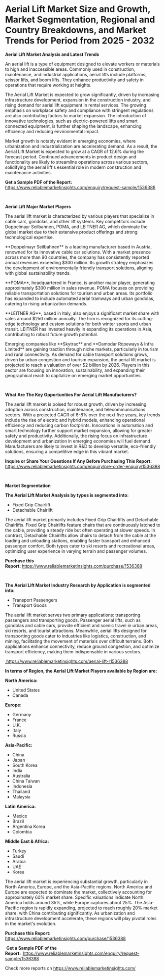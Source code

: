<p><h1>Aerial Lift Market Size and Growth, Market Segmentation, Regional and Country Breakdowns, and Market Trends for Period from 2025 -  2032</h1></p><p><strong>Aerial Lift Market Analysis and Latest Trends</strong></p>
<p><p>An aerial lift is a type of equipment designed to elevate workers or materials to high and inaccessible areas. Commonly used in construction, maintenance, and industrial applications, aerial lifts include platforms, scissor lifts, and boom lifts. They enhance productivity and safety in operations that require working at heights.</p><p>The Aerial Lift Market is expected to grow significantly, driven by increasing infrastructure development, expansion in the construction industry, and rising demand for aerial lift equipment in rental services. The growing emphasis on workplace safety and compliance with stringent regulations are also contributing factors to market expansion. The introduction of innovative technologies, such as electric-powered lifts and smart connected equipment, is further shaping the landscape, enhancing efficiency and reducing environmental impact.</p><p>Market growth is notably evident in emerging economies, where urbanization and industrialization are accelerating demand. As a result, the Aerial Lift Market is expected to grow at a CAGR of 12.6% during the forecast period. Continued advancements in product design and functionality are likely to streamline operations across various sectors, solidifying the aerial lift's essential role in modern construction and maintenance activities.</p></p>
<p><strong>Get a Sample PDF of the Report:&nbsp;</strong> <a href="https://www.reliablemarketinsights.com/enquiry/request-sample/1536388?utm_campaign=3036&utm_medium=2&utm_source=Github&utm_content=ia&utm_term=08042025&utm_id=aerial-lift">https://www.reliablemarketinsights.com/enquiry/request-sample/1536388</a></p>
<p>&nbsp;</p>
<p><strong>Aerial Lift Major Market Players</strong></p>
<p><p>The aerial lift market is characterized by various players that specialize in cable cars, gondolas, and other lift systems. Key competitors include Doppelmayr Seilbahnen, POMA, and LEITNER AG, which dominate the global market due to their extensive product offerings and strong technological expertise.</p><p>**Doppelmayr Seilbahnen** is a leading manufacturer based in Austria, renowned for its innovative cable car solutions. With a market presence across more than 90 countries, the company has consistently reported annual revenues exceeding $300 million. Its growth strategy emphasizes the development of environmentally friendly transport solutions, aligning with global sustainability trends.</p><p>**POMA**, headquartered in France, is another major player, generating approximately $300 million in sales revenue. POMA focuses on providing reliable transportation solutions for tourism and urban areas. Its portfolio has expanded to include automated aerial tramways and urban gondolas, catering to rising urbanization demands.</p><p>**LEITNER AG**, based in Italy, also enjoys a significant market share with sales around $250 million annually. The firm is recognized for its cutting-edge technology and custom solutions for both winter sports and urban transit. LEITNER has invested heavily in expanding its operations in Asia, contributing to robust future growth potential.</p><p>Emerging companies like **Skytrac** and **Damodar Ropeways & Infra Limited** are gaining traction through niche markets, particularly in tourism and rural connectivity. As demand for cable transport solutions grows, driven by urban congestion and tourism expansion, the aerial lift market is projected to reach a valuation of over $2 billion by 2026. Players in this sector are focusing on innovation, sustainability, and expanding their geographical reach to capitalize on emerging market opportunities.</p></p>
<p>&nbsp;</p>
<p><strong>What Are The Key Opportunities For Aerial Lift Manufacturers?</strong></p>
<p><p>The aerial lift market is poised for robust growth, driven by increasing adoption across construction, maintenance, and telecommunications sectors. With a projected CAGR of 6-8% over the next five years, key trends include the rise of electric and hybrid models, enhancing operational efficiency and reducing carbon footprints. Innovations in automation and smart technology further support market expansion, allowing for greater safety and productivity. Additionally, the rising focus on infrastructure development and urbanization in emerging economies will fuel demand. Manufacturers are likely to invest in R&D to develop versatile, eco-friendly solutions, ensuring a competitive edge in this vibrant market.</p></p>
<p><strong>Inquire or Share Your Questions If Any Before Purchasing This Report:</strong> <a href="https://www.reliablemarketinsights.com/enquiry/pre-order-enquiry/1536388?utm_campaign=3036&utm_medium=2&utm_source=Github&utm_content=ia&utm_term=08042025&utm_id=aerial-lift">https://www.reliablemarketinsights.com/enquiry/pre-order-enquiry/1536388</a></p>
<p>&nbsp;</p>
<p><strong>Market Segmentation</strong></p>
<p><strong>The Aerial Lift Market Analysis by types is segmented into:</strong></p>
<p><ul><li>Fixed Grip Chairlift</li><li>Detachable Chairlift</li></ul></p>
<p><p>The aerial lift market primarily includes Fixed Grip Chairlifts and Detachable Chairlifts. Fixed Grip Chairlifts feature chairs that are continuously latched to the cable, providing a steady ride but often operating at slower speeds. In contrast, Detachable Chairlifts allow chairs to detach from the cable at the loading and unloading stations, enabling faster transport and enhanced passenger comfort. Both types cater to ski resorts and recreational areas, optimizing user experience in varying terrain and passenger volumes.</p></p>
<p><strong>Purchase this Report:&nbsp;</strong><a href="https://www.reliablemarketinsights.com/purchase/1536388?utm_campaign=3036&utm_medium=2&utm_source=Github&utm_content=ia&utm_term=08042025&utm_id=aerial-lift">https://www.reliablemarketinsights.com/purchase/1536388</a></p>
<p>&nbsp;</p>
<p><strong>The Aerial Lift Market Industry Research by Application is segmented into:</strong></p>
<p><ul><li>Transport Passengers</li><li>Transport Goods</li></ul></p>
<p><p>The aerial lift market serves two primary applications: transporting passengers and transporting goods. Passenger aerial lifts, such as gondolas and cable cars, provide efficient and scenic travel in urban areas, ski resorts, and tourist attractions. Meanwhile, aerial lifts designed for transporting goods cater to industries like logistics, construction, and mining, facilitating the movement of materials over difficult terrains. Both applications enhance connectivity, reduce ground congestion, and optimize transport efficiency, making them indispensable in various sectors.</p></p>
<p><a href="https://www.reliablemarketinsights.com/aerial-lift-r1536388?utm_campaign=3036&utm_medium=2&utm_source=Github&utm_content=ia&utm_term=08042025&utm_id=aerial-lift">&nbsp;https://www.reliablemarketinsights.com/aerial-lift-r1536388</a></p>
<p><strong>In terms of Region, the Aerial Lift Market Players available by Region are:</strong></p>
<p>
    <p> <strong> North America: </strong>
        <ul>
            <li>United States</li>
            <li>Canada</li>
        </ul>
        </p> 
    <p> <strong> Europe: </strong>
        <ul>
            <li>Germany</li>
            <li>France</li>
            <li>U.K.</li>
            <li>Italy</li>
            <li>Russia</li>
        </ul>
        </p> 
    <p> <strong> Asia-Pacific: </strong>
        <ul>
            <li>China</li>
            <li>Japan</li>
            <li>South Korea</li>
            <li>India</li>
            <li>Australia</li>
            <li>China Taiwan</li>
            <li>Indonesia</li>
            <li>Thailand</li>
            <li>Malaysia</li>
        </ul>
        </p> 
    <p> <strong> Latin America: </strong>
        <ul>
            <li>Mexico</li>
            <li>Brazil</li>
            <li>Argentina Korea</li>
            <li>Colombia</li>
        </ul>
        </p> 
    <p> <strong> Middle East & Africa: </strong>
        <ul>
            <li>Turkey</li>
            <li>Saudi</li>
            <li>Arabia</li>
            <li>UAE</li>
            <li>Korea</li>
        </ul>
    </p>
    </p>
<p><p>The aerial lift market is experiencing substantial growth, particularly in North America, Europe, and the Asia-Pacific regions. North America and Europe are expected to dominate the market, collectively accounting for approximately 60% market share. Specific valuations indicate North America holds around 35%, while Europe captures about 25%. The Asia-Pacific region is rapidly expanding, projected to reach roughly 20% market share, with China contributing significantly. As urbanization and infrastructure development accelerate, these regions will play pivotal roles in the market's evolution.</p></p>
<p><strong>Purchase this Report: </strong><a href="https://www.reliablemarketinsights.com/purchase/1536388?utm_campaign=3036&utm_medium=2&utm_source=Github&utm_content=ia&utm_term=08042025&utm_id=aerial-lift">https://www.reliablemarketinsights.com/purchase/1536388</a></p>
<p>&nbsp;<strong>Get a Sample PDF of the Report:&nbsp;&nbsp;</strong><a href="https://www.reliablemarketinsights.com/enquiry/request-sample/1536388?utm_campaign=3036&utm_medium=2&utm_source=Github&utm_content=ia&utm_term=08042025&utm_id=aerial-lift">https://www.reliablemarketinsights.com/enquiry/request-sample/1536388</a></p>
<p><strong></strong></p>
<p>Check more reports on <a href="https://www.reliablemarketinsights.com/?utm_campaign=3036&utm_medium=2&utm_source=Github&utm_content=ia&utm_term=08042025&utm_id=aerial-lift">https://www.reliablemarketinsights.com/</a></p>